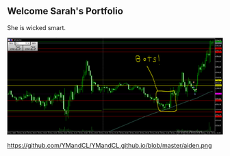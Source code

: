## Welcome Sarah's Portfolio

She is wicked smart.



![Bots](https://github.com/YMandCL/YMandCL.github.io/blob/master/Finding%20the%20Algorithms.PNG?raw=true)



https://github.com/YMandCL/YMandCL.github.io/blob/master/aiden.png


